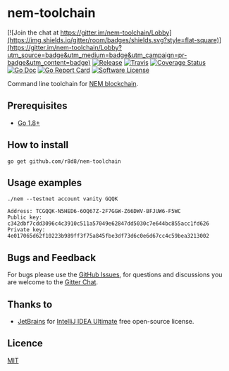 # nem-toolchain

[![Join the chat at https://gitter.im/nem-toolchain/Lobby](https://img.shields.io/gitter/room/badges/shields.svg?style=flat-square)](https://gitter.im/nem-toolchain/Lobby?utm_source=badge&utm_medium=badge&utm_campaign=pr-badge&utm_content=badge)
[![Release](https://img.shields.io/github/release/r8d8/nem-toolchain.svg?style=flat-square)](https://github.com/r8d8/nem-toolchain/releases/latest)
[![Travis](https://img.shields.io/travis/r8d8/nem-toolchain.svg?style=flat-square)](https://travis-ci.org/r8d8/nem-toolchain)
[![Coverage Status](https://img.shields.io/codecov/c/github/r8d8/nem-toolchain/master.svg?style=flat-square)](https://codecov.io/gh/r8d8/nem-toolchain)
[![Go Doc](https://img.shields.io/badge/godoc-reference-blue.svg?style=flat-square)](http://godoc.org/github.com/r8d8/nem-toolchain)
[![Go Report Card](https://goreportcard.com/badge/github.com/r8d8/nem-toolchain?style=flat-square)](https://goreportcard.com/report/github.com/r8d8/nem-toolchain)
[![Software License](https://img.shields.io/badge/license-MIT-brightgreen.svg?style=flat-square)](LICENSE)

Command line toolchain for [NEM blockchain](https://nem.io/).

## Prerequisites

* [Go 1.8+](http://golang.org/doc/install)

## How to install

```shell
go get github.com/r8d8/nem-toolchain
```

## Usage examples

```shell
./nem --testnet account vanity GQQK

Address: TCGQQK-N5HED6-6OQ67Z-2F7GGW-Z66DWV-BFJUW6-F5WC
Public key: c342dbf7cdd3096c4c3910c511a57049e62847dd5030c7e644bc855acc1fd626
Private key: 4e017065d62f10223b989ff3f75a845fbe3df73d6c0e6d67cc4c59bea3213002
```

## Bugs and Feedback

For bugs please use the [GitHub Issues](https://github.com/r8d8/nem-toolchain/issues),
for questions and discussions you are welcome to the [Gitter Chat](https://gitter.im/nem-toolchain/Lobby).

## Thanks to

* [JetBrains](https://www.jetbrains.com) for [IntelliJ IDEA Ultimate](https://www.jetbrains.com/idea/) free open-source license.

## Licence

[MIT](LICENSE)

